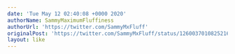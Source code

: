 ```yaml
---
date: 'Tue May 12 02:40:08 +0000 2020'
authorName: SammyMaximumFluffiness
authorUrl: 'https://twitter.com/SammyMxFluff'
originalPost: 'https://twitter.com/SammyMxFluff/status/1260037010825216003'
layout: like
---
```

